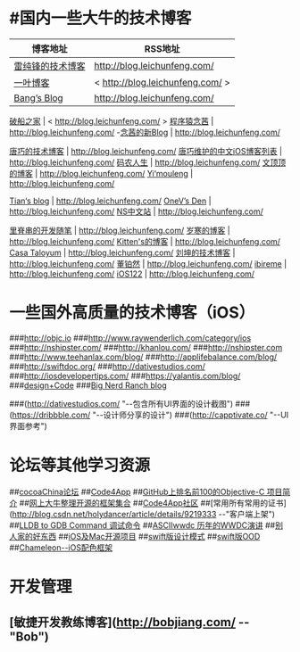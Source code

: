 #国内一些大牛的技术博客
=========================
博客地址 | RSS地址
-------- | ---------
[雷纯锋的技术博客](http://blog.leichunfeng.com/ ) | <http://blog.leichunfeng.com/>
[一叶博客](http://00red.com  "--Swift") | < http://blog.leichunfeng.com/ >
[Bang’s Blog](http://blog.cnbang.net/  "--JSPath") | <http://blog.leichunfeng.com/>

[破船之家](http://www.cnblogs.com/wendingding/) | < http://blog.leichunfeng.com/ >
[程序猿念茜](http://blog.csdn.net/yiyaaixuexi/article/list/1  "iOS安全相关") | <http://blog.leichunfeng.com/>
-[念茜的新Blog](http://nianxi.net/  "－－念茜的新Blog") | <http://blog.leichunfeng.com/>

[唐巧的技术博客](http://blog.devtang.com/ "iOS") | <http://blog.leichunfeng.com/>
[唐巧维护的中文iOS博客列表](https://github.com/tangqiaoboy/iOSBlogCN) | <http://blog.leichunfeng.com/>
[码农人生](http://msching.github.io/  "--iOS音频播放") | <http://blog.leichunfeng.com/>
[文顶顶的博客](http://www.cnblogs.com/wendingding/  "--iOS UI") | <http://blog.leichunfeng.com/>
[Yi‘mouleng](http://yimouleng.com/tag/ios/ "--iOS 动画") | <http://blog.leichunfeng.com/>

[Tian‘s blog](http://devtian.me/) | <http://blog.leichunfeng.com/>
[OneV’s Den](http://onevcat.com/) | <http://blog.leichunfeng.com/>
[NS中文站](http://nshipster.cn/) | <http://blog.leichunfeng.com/>

[里脊串的开发随笔](http://adad184.com/ "--iOS 界面布局") | <http://blog.leichunfeng.com/>
[岁寒的博客](http://lvwenhan.com/sort/ios "-- iOS Auto Layout") | <http://blog.leichunfeng.com/>
[Kitten's的博客](http://kittenyang.com/#blog "-- iOS同龄人") | <http://blog.leichunfeng.com/>
[Casa Taloyum](http://casatwy.com/iosying-yong-jia-gou-tan-kai-pian.html "--iOS应用架构篇") | <http://blog.leichunfeng.com/>
[刘坤的技术博客](http://blog.cnbluebox.com/ "--") | <http://blog.leichunfeng.com/>
[董铂然](http://www.cnblogs.com/dsxniubility/ "") | <http://blog.leichunfeng.com/>
[ibireme](http://blog.ibireme.com/) | <http://blog.leichunfeng.com/>
[iOS122](http://www.ios122.com/) | <http://blog.leichunfeng.com/>

# 一些国外高质量的技术博客（iOS）
###http://objc.io
###http://www.raywenderlich.com/category/ios
###http://nshipster.com/
###http://khanlou.com/
###http://nshipster.com
###http://www.teehanlax.com/blog/
###http://applifebalance.com/blog/
###http://swiftdoc.org/
###http://dativestudios.com/
###http://iosdevelopertips.com/
###https://yalantis.com/blog/
###[design+Code](https://designcode.io/)
###[Big Nerd Ranch blog](https://www.bignerdranch.com/blog/)

###(http://dativestudios.com/ "--包含所有UI界面的设计截图")
###(https://dribbble.com/ "--设计师分享的设计")
###(http://capptivate.co/ "--UI界面参考")


# 论坛等其他学习资源
##[cocoaChina论坛](http://www.cocoachina.com/ios/)
##[Code4App](http://code4app.com/)
##[GitHub上排名前100的Objective-C 项目简介](https://github.com/trending?l=objective-c&since=monthly)
##[网上大牛整理开源的框架集合](http://github.ibireme.com/github/list/ios/#)
##[Code4App社区](http://code4app.com/)
##[常用所有常用的证书](http://blog.csdn.net/holydancer/article/details/9219333 --"客户端上架")
##[LLDB to GDB Command 调试命令](http://lldb.llvm.org/lldb-gdb.html)
##[ASCIIwwdc  历年的WWDC演讲](http://asciiwwdc.com/)
##[别人家的好东西](https://github.com/Tim9Liu9/TimLiu-iOS)
##[iOS及Mac开源项目](http://www.code123.cc/1776.html)
##[swift版设计模式](https://github.com/ochococo/Design-Patterns-In-Swift)
##[swift版OOD](https://github.com/ochococo/OOD-Principles-In-Swift)
##[Chameleon--iOS配色框架](https://github.com/ViccAlexander/Chameleon)

# 开发管理
## [敏捷开发教练博客](http://bobjiang.com/ -- "Bob")
